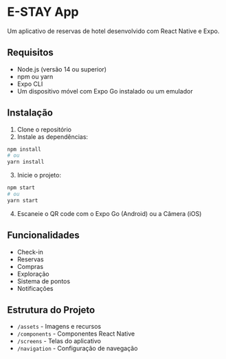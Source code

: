 # E-STAY App

Um aplicativo de reservas de hotel desenvolvido com React Native e Expo.

## Requisitos

- Node.js (versão 14 ou superior)
- npm ou yarn
- Expo CLI
- Um dispositivo móvel com Expo Go instalado ou um emulador

## Instalação

1. Clone o repositório
2. Instale as dependências:
```bash
npm install
# ou
yarn install
```

3. Inicie o projeto:
```bash
npm start
# ou
yarn start
```

4. Escaneie o QR code com o Expo Go (Android) ou a Câmera (iOS)

## Funcionalidades

- Check-in
- Reservas
- Compras
- Exploração
- Sistema de pontos
- Notificações

## Estrutura do Projeto

- `/assets` - Imagens e recursos
- `/components` - Componentes React Native
- `/screens` - Telas do aplicativo
- `/navigation` - Configuração de navegação
